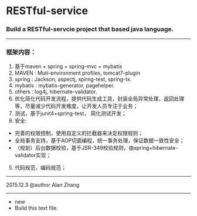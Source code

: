 # RESTful-service
### Build a RESTful-servcie project that based java language.
***
### 框架内容：
1. 基于maven + spring + spring-mvc + mybatis
 1. MAVEN : Muti-environment profiles, tomcat7-plugin
 2. spring : Jackson, aspectj, spirng-test, spring-tx.
 3. mybatis : mybatis-generator, pagehelper.
 4. others : log4j, hibernate-validator.
2. 优化简化代码开发流程，提供代码生成工具，封装全局异常处理，返回处理等，尽量减少代码开发难度，让开发人员专注于业务；
3. 测试，基于junit4+spring-test， 简化测试开发；
4. 安全:
 - 完善的权限控制，使用自定义的拦截器来决定权限规则；
 - 全局事务支持，基于AOP切面编程，统一事务处理，保证数据一致性安全；
 - （规划）后台数据校验，基于JSR-349校验规则，由spring+hibernate-validator实现；
5. 代码规范，编码规范；

-----------------------------------
2015.12.3
@author Alan Zhang
***********************************
* new
 * Build this text file.

